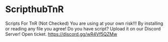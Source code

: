 # ScripthubTnR
Scripts For TnR (Not Checked)
You are using at your own risk!!!
By installing or reading any file you agree!
Do you have script? Upload it on our Discord Server! Open ticket. https://discord.gg/wR4Vf5QZMw
